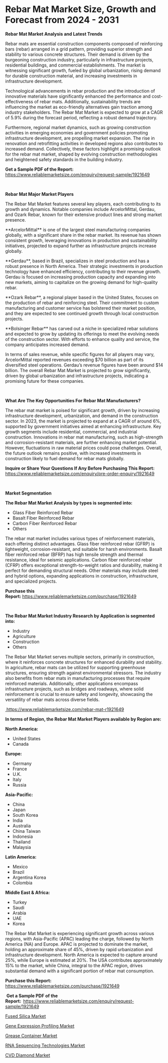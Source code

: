 <p><h1>Rebar Mat Market Size, Growth and Forecast from 2024 - 2031</h1></p><p><strong>Rebar Mat Market Analysis and Latest Trends</strong></p>
<p><p>Rebar mats are essential construction components composed of reinforcing bars (rebar) arranged in a grid pattern, providing superior strength and stability to various concrete structures. Their demand is driven by the burgeoning construction industry, particularly in infrastructure projects, residential buildings, and commercial establishments. The market is witnessing significant growth, fueled by global urbanization, rising demand for durable construction material, and increasing investments in infrastructure development. </p><p>Technological advancements in rebar production and the introduction of innovative materials have significantly enhanced the performance and cost-effectiveness of rebar mats. Additionally, sustainability trends are influencing the market as eco-friendly alternatives gain traction among industry stakeholders. The Rebar Mat Market is expected to grow at a CAGR of 5.9% during the forecast period, reflecting a robust demand trajectory. </p><p>Furthermore, regional market dynamics, such as growing construction activities in emerging economies and government policies promoting infrastructure development, are propelling market expansion. The rise in renovation and retrofitting activities in developed regions also contributes to increased demand. Collectively, these factors highlight a promising outlook for the rebar mat market, shaped by evolving construction methodologies and heightened safety standards in the building industry.</p></p>
<p><strong>Get a Sample PDF of the Report:&nbsp;</strong> <a href="https://www.reliablemarketsize.com/enquiry/request-sample/1921649?utm_campaign=1131&utm_medium=2&utm_source=Github&utm_content=ia&utm_term=14112024&utm_id=rebar-mat">https://www.reliablemarketsize.com/enquiry/request-sample/1921649</a></p>
<p>&nbsp;</p>
<p><strong>Rebar Mat Major Market Players</strong></p>
<p><p>The Rebar Mat Market features several key players, each contributing to its growth and dynamics. Notable companies include ArcelorMittal, Gerdau, and Ozark Rebar, known for their extensive product lines and strong market presence.</p><p>**ArcelorMittal** is one of the largest steel manufacturing companies globally, with a significant share in the rebar market. Its revenue has shown consistent growth, leveraging innovations in production and sustainability initiatives, projected to expand further as infrastructure projects increase globally. </p><p>**Gerdau**, based in Brazil, specializes in steel production and has a robust presence in North America. Their strategic investments in production technology have enhanced efficiency, contributing to their revenue growth. Gerdau is focused on increasing production capacity and expanding into new markets, aiming to capitalize on the growing demand for high-quality rebar.</p><p>**Ozark Rebar**, a regional player based in the United States, focuses on the production of rebar and reinforcing steel. Their commitment to custom manufacturing and customer service has bolstered their market position, and they are expected to see continued growth through local construction projects.</p><p>**Bolsinger Rebar** has carved out a niche in specialized rebar solutions and expected to grow by updating its offerings to meet the evolving needs of the construction sector. With efforts to enhance quality and service, the company anticipates increased demand.</p><p>In terms of sales revenue, while specific figures for all players may vary, ArcelorMittal reported revenues exceeding $70 billion as part of its diversified steel operations. Gerdau’s revenue figures have been around $14 billion. The overall Rebar Mat Market is projected to grow significantly, driven by global urbanization and infrastructure projects, indicating a promising future for these companies.</p></p>
<p>&nbsp;</p>
<p><strong>What Are The Key Opportunities For Rebar Mat Manufacturers?</strong></p>
<p><p>The rebar mat market is poised for significant growth, driven by increasing infrastructure development, urbanization, and demand in the construction sector. In 2023, the market is projected to expand at a CAGR of around 6%, supported by government initiatives aimed at enhancing infrastructure. Key growth segments include residential, commercial, and industrial construction. Innovations in rebar mat manufacturing, such as high-strength and corrosion-resistant materials, are further enhancing market potential. However, fluctuations in raw material prices could pose challenges. Overall, the future outlook remains positive, with increased investments in construction likely to fuel demand for rebar mats globally.</p></p>
<p><strong>Inquire or Share Your Questions If Any Before Purchasing This Report:</strong> <a href="https://www.reliablemarketsize.com/enquiry/pre-order-enquiry/1921649?utm_campaign=1131&utm_medium=2&utm_source=Github&utm_content=ia&utm_term=14112024&utm_id=rebar-mat">https://www.reliablemarketsize.com/enquiry/pre-order-enquiry/1921649</a></p>
<p>&nbsp;</p>
<p><strong>Market Segmentation</strong></p>
<p><strong>The Rebar Mat Market Analysis by types is segmented into:</strong></p>
<p><ul><li>Glass Fiber Reinforced Rebar</li><li>Basalt Fiber Reinforced Rebar</li><li>Carbon Fiber Reinforced Rebar</li><li>Others</li></ul></p>
<p><p>The rebar mat market includes various types of reinforcement materials, each offering distinct advantages. Glass fiber reinforced rebar (GFRP) is lightweight, corrosion-resistant, and suitable for harsh environments. Basalt fiber reinforced rebar (BFRP) has high tensile strength and thermal resistance, ideal for seismic applications. Carbon fiber reinforced rebar (CFRP) offers exceptional strength-to-weight ratios and durability, making it perfect for demanding structural needs. Other materials may include steel and hybrid options, expanding applications in construction, infrastructure, and specialized projects.</p></p>
<p><strong>Purchase this Report:&nbsp;</strong><a href="https://www.reliablemarketsize.com/purchase/1921649?utm_campaign=1131&utm_medium=2&utm_source=Github&utm_content=ia&utm_term=14112024&utm_id=rebar-mat">https://www.reliablemarketsize.com/purchase/1921649</a></p>
<p>&nbsp;</p>
<p><strong>The Rebar Mat Market Industry Research by Application is segmented into:</strong></p>
<p><ul><li>Industry</li><li>Agriculture</li><li>Construction</li><li>Others</li></ul></p>
<p><p>The Rebar Mat Market serves multiple sectors, primarily in construction, where it reinforces concrete structures for enhanced durability and stability. In agriculture, rebar mats can be utilized for supporting greenhouse structures, ensuring strength against environmental stressors. The industry also benefits from rebar mats in manufacturing processes that require reinforced materials. Additionally, other applications encompass infrastructure projects, such as bridges and roadways, where solid reinforcement is crucial to ensure safety and longevity, showcasing the versatility of rebar mats across diverse fields.</p></p>
<p><a href="https://www.reliablemarketsize.com/rebar-mat-r1921649?utm_campaign=1131&utm_medium=2&utm_source=Github&utm_content=ia&utm_term=14112024&utm_id=rebar-mat">&nbsp;https://www.reliablemarketsize.com/rebar-mat-r1921649</a></p>
<p><strong>In terms of Region, the Rebar Mat Market Players available by Region are:</strong></p>
<p>
    <p> <strong> North America: </strong>
        <ul>
            <li>United States</li>
            <li>Canada</li>
        </ul>
        </p> 
    <p> <strong> Europe: </strong>
        <ul>
            <li>Germany</li>
            <li>France</li>
            <li>U.K.</li>
            <li>Italy</li>
            <li>Russia</li>
        </ul>
        </p> 
    <p> <strong> Asia-Pacific: </strong>
        <ul>
            <li>China</li>
            <li>Japan</li>
            <li>South Korea</li>
            <li>India</li>
            <li>Australia</li>
            <li>China Taiwan</li>
            <li>Indonesia</li>
            <li>Thailand</li>
            <li>Malaysia</li>
        </ul>
        </p> 
    <p> <strong> Latin America: </strong>
        <ul>
            <li>Mexico</li>
            <li>Brazil</li>
            <li>Argentina Korea</li>
            <li>Colombia</li>
        </ul>
        </p> 
    <p> <strong> Middle East & Africa: </strong>
        <ul>
            <li>Turkey</li>
            <li>Saudi</li>
            <li>Arabia</li>
            <li>UAE</li>
            <li>Korea</li>
        </ul>
    </p>
    </p>
<p><p>The Rebar Mat Market is experiencing significant growth across various regions, with Asia-Pacific (APAC) leading the charge, followed by North America (NA) and Europe. APAC is projected to dominate the market, holding an approximate share of 45%, driven by rapid urbanization and infrastructure development. North America is expected to capture around 25%, while Europe is estimated at 20%. The USA contributes approximately 15% to the market, while China, integral to the APAC region, drives substantial demand with a significant portion of rebar mat consumption.</p></p>
<p><strong>Purchase this Report: </strong><a href="https://www.reliablemarketsize.com/purchase/1921649?utm_campaign=1131&utm_medium=2&utm_source=Github&utm_content=ia&utm_term=14112024&utm_id=rebar-mat">https://www.reliablemarketsize.com/purchase/1921649</a></p>
<p>&nbsp;<strong>Get a Sample PDF of the Report:&nbsp;&nbsp;</strong><a href="https://www.reliablemarketsize.com/enquiry/request-sample/1921649?utm_campaign=1131&utm_medium=2&utm_source=Github&utm_content=ia&utm_term=14112024&utm_id=rebar-mat">https://www.reliablemarketsize.com/enquiry/request-sample/1921649</a></p>
<p><strong></strong></p>
<p><p><a href="https://www.linkedin.com/pulse/global-fused-silica-market-size-trends-analysis-regional-sqnsc?utm_campaign=1131&utm_medium=2&utm_source=Github&utm_content=ia&utm_term=14112024&utm_id=rebar-mat">Fused Silica Market</a></p><p><a href="https://issuu.com/reportprime-2/docs/gene-expression-profiling-market-si_48d08f648b81ca?utm_campaign=1131&utm_medium=2&utm_source=Github&utm_content=ia&utm_term=14112024&utm_id=rebar-mat">Gene Expression Profiling Market</a></p><p><a href="https://github.com/CliffMedina6/Market-Research-Report-List-7/blob/main/grease-container-market.md?utm_campaign=1131&utm_medium=2&utm_source=Github&utm_content=ia&utm_term=14112024&utm_id=rebar-mat">Grease Container Market</a></p><p><a href="https://issuu.com/reportprime-2/docs/rna-sequencing-technologies-market-_db58cf053082db?utm_campaign=1131&utm_medium=2&utm_source=Github&utm_content=ia&utm_term=14112024&utm_id=rebar-mat">RNA Sequencing Technologies Market</a></p><p><a href="https://www.linkedin.com/pulse/cvd-diamond-market-analysis-report-global-insights-region-3rgjc?utm_campaign=1131&utm_medium=2&utm_source=Github&utm_content=ia&utm_term=14112024&utm_id=rebar-mat">CVD Diamond Market</a></p></p>
